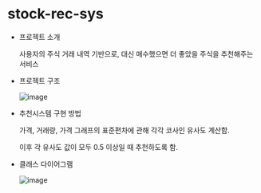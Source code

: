 # stock-rec-sys

- 프로젝트 소개
    
    사용자의 주식 거래 내역 기반으로, 대신 매수했으면 더 좋았을 주식을 추천해주는 서비스
    
- 프로젝트 구조 

  ![image](https://user-images.githubusercontent.com/103106183/208821195-93a13b3c-7c6d-414c-97c1-164d260fcdf8.png)

- 추천시스템 구현 방법
    
    가격, 거래량, 가격 그래프의 표준편차에 관해 각각 코사인 유사도 계산함.
    
    이후 각 유사도 값이 모두 0.5 이상일 때 추천하도록 함.
    
- 클래스 다이어그램
    
    ![image](https://user-images.githubusercontent.com/103106183/208821069-248c33a0-b461-4a0b-aa41-dd3bdd07747d.png)
